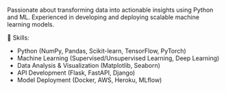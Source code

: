 Passionate about transforming data into actionable insights using Python and ML. 
Experienced in developing and deploying scalable machine learning models.

🔧 Skills:

- Python (NumPy, Pandas, Scikit-learn, TensorFlow, PyTorch)
- Machine Learning (Supervised/Unsupervised Learning, Deep Learning)
- Data Analysis & Visualization (Matplotlib, Seaborn)
- API Development (Flask, FastAPI, Django)
- Model Deployment (Docker, AWS, Heroku, MLflow)

<!---
bhaskarnn9/bhaskarnn9 is a ✨ special ✨ repository because its `README.md` (this file) appears on your GitHub profile.
You can click the Preview link to take a look at your changes.
--->
